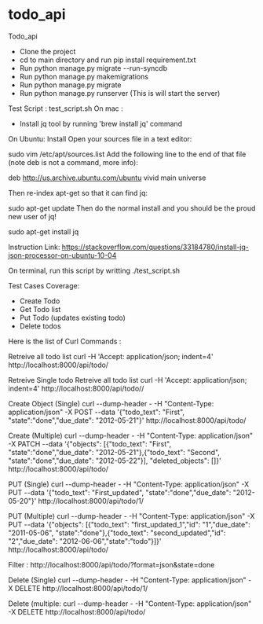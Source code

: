# todo_api
Todo_api

- Clone the project
- cd to main directory and run pip install requirement.txt
- Run python manage.py migrate --run-syncdb
- Run python manage.py makemigrations
- Run python manage.py migrate
- Run python manage.py runserver    (This is will start the server)

Test Script : test_script.sh
On mac : 
- Install jq tool by running 'brew install jq' command

On Ubuntu: 
Install
Open your sources file in a text editor:

sudo vim /etc/apt/sources.list
Add the following line to the end of that file (note deb is not a command, more info):

deb http://us.archive.ubuntu.com/ubuntu vivid main universe

Then re-index apt-get so that it can find jq:

sudo apt-get update
Then do the normal install and you should be the proud new user of jq!

sudo apt-get install jq

Instruction Link: https://stackoverflow.com/questions/33184780/install-jq-json-processor-on-ubuntu-10-04

On terminal, run this script by writting ./test_script.sh


Test Cases Coverage: 
- Create Todo
- Get Todo list
- Put Todo (updates existing todo)
- Delete todos 


Here is the list of Curl Commands : 

Retreive all todo list
curl -H 'Accept: application/json; indent=4' http://localhost:8000/api/todo/

Retreive Single todo
Retreive all todo list
curl -H 'Accept: application/json; indent=4' http://localhost:8000/api/todo/<ID>/

Create Object (Single)
curl --dump-header - -H "Content-Type: application/json" -X POST --data '{"todo_text": "First", "state":"done","due_date": "2012-05-21"}' http://localhost:8000/api/todo/

Create (Multiple)
curl --dump-header - -H "Content-Type: application/json" -X PATCH --data '{"objects": [{"todo_text": "First", "state":"done","due_date": "2012-05-21"},{"todo_text": "Second", "state":"done","due_date": "2012-05-22"}], "deleted_objects": []}'  http://localhost:8000/api/todo/

PUT (Single)
curl --dump-header - -H "Content-Type: application/json" -X PUT --data '{"todo_text": "First_updated", "state":"done","due_date": "2012-05-20"}' http://localhost:8000/api/todo/1/

PUT (Multiple)
curl --dump-header - -H "Content-Type: application/json" -X PUT --data '{"objects": [{"todo_text": "first_updated_1","id": "1","due_date": "2011-05-06", "state":"done"},{"todo_text": "second_updated","id": "2","due_date": "2012-06-06","state":"todo"}]}' http://localhost:8000/api/todo/

Filter :
http://localhost:8000/api/todo/?format=json&state=done

Delete (Single)
curl --dump-header - -H "Content-Type: application/json" -X DELETE  http://localhost:8000/api/todo/1/

Delete (multiple:
curl --dump-header - -H "Content-Type: application/json" -X DELETE  http://localhost:8000/api/todo/
